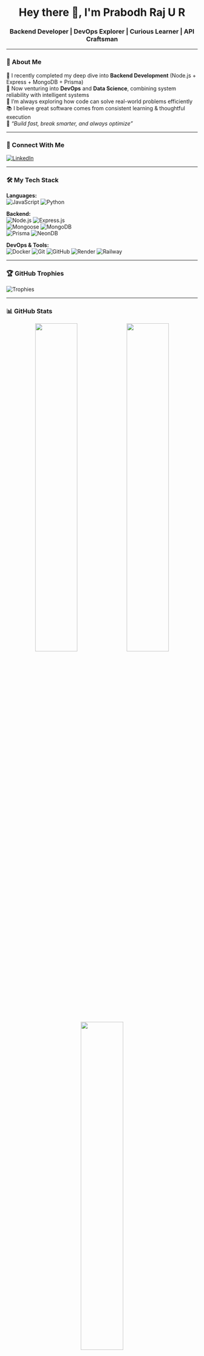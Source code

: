 <h1 align="center">Hey there 👋, I'm Prabodh Raj U R</h1>
<h3 align="center">Backend Developer | DevOps Explorer | Curious Learner | API Craftsman</h3>

---

### 💫 About Me

🚀 I recently completed my deep dive into **Backend Development** (Node.js + Express + MongoDB + Prisma)  
🔧 Now venturing into **DevOps** and **Data Science**, combining system reliability with intelligent systems  
🧠 I’m always exploring how code can solve real-world problems efficiently  
📚 I believe great software comes from consistent learning & thoughtful execution  
🎯 *“Build fast, break smarter, and always optimize”*

---

### 🔗 Connect With Me

[![LinkedIn](https://img.shields.io/badge/LinkedIn-%230077B5.svg?style=for-the-badge&logo=linkedin&logoColor=white)](https://www.linkedin.com/in/prabodhrajur)

---

### 🛠️ My Tech Stack

**Languages:**  
![JavaScript](https://img.shields.io/badge/JavaScript-F7DF1E?style=flat&logo=javascript&logoColor=black)
![Python](https://img.shields.io/badge/Python-3776AB?style=flat&logo=python&logoColor=white)

**Backend:**  
![Node.js](https://img.shields.io/badge/Node.js-339933?style=flat&logo=node.js&logoColor=white)
![Express.js](https://img.shields.io/badge/Express.js-000000?style=flat&logo=express&logoColor=white)  
![Mongoose](https://img.shields.io/badge/Mongoose-880000?style=flat&logo=mongoose&logoColor=white)
![MongoDB](https://img.shields.io/badge/MongoDB-4EA94B?style=flat&logo=mongodb&logoColor=white)  
![Prisma](https://img.shields.io/badge/Prisma-3982CE?style=flat&logo=prisma&logoColor=white)
![NeonDB](https://img.shields.io/badge/NeonDB-000000?style=flat&logo=data:image/svg+xml;base64,...&logoColor=white)

**DevOps & Tools:**  
![Docker](https://img.shields.io/badge/Docker-2496ED?style=flat&logo=docker&logoColor=white)
![Git](https://img.shields.io/badge/Git-F05032?style=flat&logo=git&logoColor=white)
![GitHub](https://img.shields.io/badge/GitHub-181717?style=flat&logo=github&logoColor=white)
![Render](https://img.shields.io/badge/Render-46E3B7?style=flat&logo=render&logoColor=black)
![Railway](https://img.shields.io/badge/Railway-000000?style=flat&logo=railway&logoColor=white)

---

### 🏆 GitHub Trophies

![Trophies](https://github-profile-trophy.vercel.app/?username=prabodhrajur&theme=gruvbox)

---

### 📊 GitHub Stats

<div align="center">
  <img src="https://github-readme-stats.vercel.app/api?username=prabodhrajur&show_icons=true&theme=radical&hide_border=true" width="47%"/>
  <img src="https://github-readme-streak-stats.herokuapp.com?user=prabodhrajur&theme=radical&hide_border=true" width="47%"/>
</div>

<div align="center">
  <img src="https://github-readme-stats.vercel.app/api/top-langs/?username=prabodhrajur&layout=compact&theme=radical&hide_border=true" width="47%"/>
</div>

---

### ✍️ Random Dev Quote

![Quote](https://quotes-github-readme.vercel.app/api?type=horizontal&theme=radical)

---

### 👁️‍🗨️ Profile Visitors

![Visitors](https://komarev.com/ghpvc/?username=prabodhrajur&label=Profile%20views&color=blue&style=flat)

---

### 🔮 TL;DR

> _“I don’t chase code perfection—I chase code improvement. Every line I write is better than the last.”_

---

